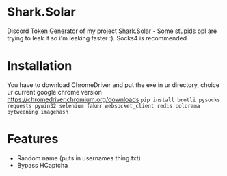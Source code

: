 # Shark.Solar
Discord Token Generator of my project Shark.Solar - Some stupids ppl are trying to leak it so i'm leaking faster :).
Socks4 is recommended

# Installation
You have to download ChromeDriver and put the exe in ur directory, choice ur current google chrome version https://chromedriver.chromium.org/downloads
`pip install brotli pysocks requests pywin32 selenium faker websocket_client redis colorama pytweening imagehash`

# Features
- Random name (puts in usernames thing.txt) 
- Bypass HCaptcha
